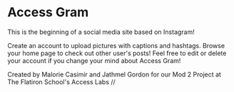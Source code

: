 # Access Gram

This is the beginning of a social media site based on Instagram!

Create an account to upload pictures with captions and hashtags. Browse your home page to check out other user's posts! Feel free to edit or delete your account if you change your mind about Access Gram!

Created by Malorie Casimir and Jathmel Gordon for our Mod 2 Project at The Flatiron School's Access Labs //

